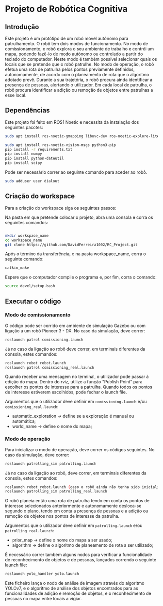 # Projeto de Robótica Cognitiva

## Introdução

Este projeto é um protótipo de um robô móvel autónomo para patrulhamento. O robô tem dois modos de funcionamento. 
No modo de comissionamento, o robô explora o seu ambiente de trabalho e contrói um mapa, podendo fazê-lo de modo autónomo ou controlado a partir do teclado do computador. Neste modo é também possível selecionar quais os locais que se pretende que o robô patrulhe.
No modo de operação, o robô efetua uma rota de patrulha pelos pontos previamente definidos, autonomamente, de acordo com o planeamento de rota que o algoritmo adotado prevê. Durante a sua trajetória, o robô procura ainda identificar a presença de pessoas, alertando o utilizador. Em cada local de patrulha, o robô procura identificar a adição ou remoção de objetos entre patrulhas a esse local.

## Dependências

Este projeto foi feito em ROS1 Noetic e necessita da instalação dos seguintes pacotes:
```bash
sudo apt install ros-noetic-gmapping libuvc-dev ros-noetic-explore-lite ros-noetic-navigation libaria-dev ros-noetic-turtlebot3-description

sudo apt install ros-noetic-vision-msgs python3-pip
pip install -r requirements.txt
pip install numpy
pip install python-dateutil
pip install scipy
```

Pode ser necessário correr ao seguinte comando para aceder ao robô.
```bash
sudo adduser user dialout
```

## Criação do workspace

Para a criação do workspace siga os seguintes passos:

Na pasta em que pretende colocar o projeto, abra uma consola e corra os seguintes comandos:

```bash

mkdir workspace_name
cd workspace_name
git clone https://github.com/DavidFerreira1002/RC_Project.git
```

Após o término da transferência, e na pasta workspace_name, corra o seguinte comando:

```bash
catkin_make
```

Espere que o computador compile o programa e, por fim, corra o comando:

```bash
source devel/setup.bash
```

## Executar o código

### Modo de comissionamento

O código pode ser corrido em ambiente de simulação Gazebo ou com ligação a um robô Pioneer 3 - DX.
No caso da simulação, deve correr: 

```bash
roslaunch patrol comissioning.launch
```

Já no caso da ligação ao robô deve correr, em terminais diferentes da consola, estes comandos:

```bash
roslaunch robot robot.launch
roslaunch patrol comissioning_real.launch
```

Quando receber uma mensagem no terminal, o utilizador pode passar à edição do mapa. Dentro do rviz, utilize a função "Publish Point" para escolher os pontos de interesse para a patrulha. Quando todos os pontos de interesse estiverem escolhidos, pode fechar o launch file. 


Argumentos que o utilizador deve definir em `comissioning.launch` e/ou `comissioning_real.launch`:
* automatic_exploration -> define se a exploração é manual ou automática;
* world_name -> define o nome do mapa;

### Modo de operação

Para inicializar o modo de operação, deve correr os códigos seguintes.
No caso da simulação, deve correr:

```bash
roslaunch patrolling_sim patrolling.launch
```

Já no caso da ligação ao robô, deve correr, em terminais diferentes da consola, estes comandos:

```bash
roslaunch robot robot.launch (caso o robô ainda não tenha sido inicializado)
roslaunch patrolling_sim patrolling_real.launch
```

O robô planeia então uma rota de patrulha tendo em conta os pontos de interesse selecionados anteriormente e autonomamente desloca-se segundo o plano, tendo em conta a presença de pessoas e a adição ou remoção de objetos nos pontos de interesse da patrulha.

Argumentos que o utilizador deve definir em `patrolling.launch` e/ou `patrolling_real.launch`:
* prior_map -> define o nome do mapa a ser usado;
* algorithm -> define o algoritmo de planeamento de rota a ser utilizado;

É necessário correr também alguns nodos para verificar a funcionalidade de reconhecimento de objetos e de pessoas, lançados correndo o seguinte launch file:

```bash
roslaunch yolo_handler yolo.launch 
```

Este ficheiro lança o nodo de análise de imagem através do algoritmo YOLOv7, e o algoritmo de análise dos objetos encontrados para as funcionalidades de adição e remoção de objetos, e o reconhecimento de pessoas no mapa entre locais a vigiar.


